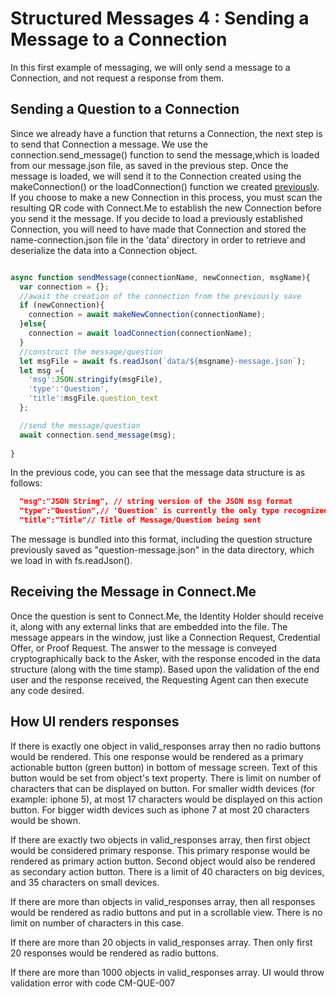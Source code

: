 # Structured Messages 4 : Sending a Message to a Connection

In this first example of messaging, we will only send a message to a Connection, and not request a response from them.

## Sending a Question to a Connection

Since we already have a function that returns a Connection, the next step is to send that Connection a message. We use the connection.send_message() function to send the message,which is loaded from our message.json file, as saved in the previous step. Once the message is loaded, we will send it to the Connection created using the makeConnection() or the loadConnection() function we created [previously](../03/). If you choose to make a new Connection in this process, you must scan the resulting QR code with Connect.Me to establish the new Connection before you send it the message. If you decide to load a previously established Connection, you will need to have made that Connection and stored the name-connection.json file in the 'data' directory in order to retrieve and deserialize the data into a Connection object.

```javascript

async function sendMessage(connectionName, newConnection, msgName){
  var connection = {};
  //await the creation of the connection from the previously save
  if (newConnection){
    connection = await makeNewConnection(connectionName);
  }else{
    connection = await loadConnection(connectionName);
  }
  //construct the message/question
  let msgFile = await fs.readJson(`data/${msgname}-message.json`);
  let msg ={
    'msg':JSON.stringify(msgFile),
    'type':'Question',
    'title':msgFile.question_text 
  };

  //send the message/question
  await connection.send_message(msg);
  
}
```

In the previous code, you can see that the message data structure is as follows:

```json
  "msg":"JSON String", // string version of the JSON msg format
  "type":"Question",// 'Question' is currently the only type recognized by Connect.Me
  "title":"Title"// Title of Message/Question being sent
```

The message is bundled into this format, including the question structure previously saved as "question-message.json" in the data directory, which we load in with fs.readJson().

## Receiving the Message in Connect.Me

Once the question is sent to Connect.Me, the Identity Holder should receive it, along with any external links that are embedded into the file. The message appears in the window, just like a Connection Request, Credential Offer, or Proof Request. The answer to the message is conveyed cryptographically back to the Asker, with the response encoded in the data structure (along with the time stamp). Based upon the validation of the end user and the response received, the Requesting Agent can then execute any code desired.

## How UI renders responses

If there is exactly one object in valid_responses array then no radio buttons would be rendered. This one response would be rendered as a primary actionable button (green button) in bottom of message screen. Text of this button would be set from object's text property. There is limit on number of characters that can be displayed on button. For smaller width devices (for example: iphone 5), at most 17 characters would be displayed on this action button. For bigger width devices such as iphone 7 at most 20 characters would be shown.

If there are exactly two objects in valid_responses array, then first object would be considered primary response. This primary response would be rendered as primary action button. Second object would also be rendered as secondary action button. There is a limit of 40 characters on big devices, and 35 characters on small devices.

If there are more than objects in valid_responses array, then all responses would be rendered as radio buttons and put in a scrollable view. There is no limit on number of characters in this case.

If there are more than 20 objects in valid_responses array. Then only first 20 responses would be rendered as radio buttons.

If there are more than 1000 objects in valid_responses array. UI would throw validation error with code CM-QUE-007